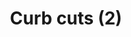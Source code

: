 --- 
layout: gallery
draft: false
docset: transportation
docsetTitle: Transportation access
bundle: walking
bundleTitle: Walking
date: 
displaydate: 
title: Curb cuts (2)
author: 
citation: 
featured: curb-cuts2.jpg
featuredAlt: 
detailedDescr: 
embed: 
embedTitle: 
text: 
mapembed: 
audio: 
audioTitle: 
audioTranscript: 
video: 
videoTitle: 
relTitle: 
relImg: 
relImgAlt: 
relLink: 
eventname: 
caption: 
archive_source: 
source_link: 
copyright: 
--- 